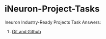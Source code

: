 # iNeuron-Project-Tasks

Ineuron Industry-Ready Projects Task Answers:

1. <a href = "https://github.com/ChandrakanthMamilla/Git_OpenSource/blob/main/GIT/"> Git and Github</a>

<br>
